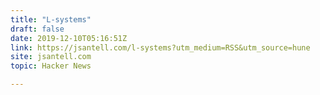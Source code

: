 ```yaml
---
title: "L-systems"
draft: false
date: 2019-12-10T05:16:51Z
link: https://jsantell.com/l-systems?utm_medium=RSS&utm_source=hune
site: jsantell.com
topic: Hacker News  

---
```

